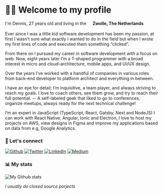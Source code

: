 <h1>
  👋🏻 Welcome to my profile
</h1>

<p>
  I'm Dennis, 27 years old and living in the
  <img src="https://image.flaticon.com/icons/svg/197/197441.svg" width="13" />
  <b>Zwolle, The Netherlands</b><br /><br />
Ever since I was a little kid software development has been my passion, at first I wasn’t sure what exactly I wanted to do in the field but when I wrote my first lines of code and executed them something “clicked”.

From there on I pursued my career in software development with a focus on web. Now, eight years later I’m a T-shaped programmer with a broad interest in micro and cloud-architecture, mobile apps, and UI/UX design.

Over the years I’ve worked with a handful of companies in various roles from back-end developer to platform architect and everything in between.

I have an eye for detail; I’m inquisitive, a team player, and always striving to reach my goals. I love to coach others, see them grow, and try to reach their full potential. -- A self-labeled geek that liked to go to conferences, organize meetups, always ready for the next technical challenge!

I’m an expert in JavaScript (TypeScript, React, Gatsby, Next and NodeJS) I can work with React Native, Angular, Ionic and Electron, I love to host my projects on AWS, view designs in Figma and improve my applications based on data from e.g, Google Analytics. 
</p>

<h3>🔌 Let's connect</h3>
<p>
  <a href="https://github.com/0x1ad2" target="_blank"
    ><img
      alt="Github"
      src="https://img.shields.io/badge/GitHub-%2312100E.svg?&style=for-the-badge&logo=Github&logoColor=white"
  /></a>
  <a href="https://twitter.com/0x1ad2" target="_blank"
    ><img
      alt="Twitter"
      src="https://img.shields.io/badge/twitter-%231DA1F2.svg?&style=for-the-badge&logo=twitter&logoColor=white"
  /></a>
  <a href="https://www.linkedin.com/in/dbbruijn/" target="_blank"
    ><img
      alt="LinkedIn"
      src="https://img.shields.io/badge/linkedin-%230077B5.svg?&style=for-the-badge&logo=linkedin&logoColor=white"
  /></a>
  <a href="https://medium.com/@0x1AD2" target="_blank"
    ><img
      alt="Medium"
      src="https://img.shields.io/badge/medium-%2312100E.svg?&style=for-the-badge&logo=medium&logoColor=white"
  /></a>
</p>
<h3>📊 My stats</h3>

![My Github
stats](https://github-readme-stats.vercel.app/api/?username=0x1ad2&show_icons=true&title_color=fff&icon_color=ffffff&text_color=ffffff&bg_color=972469)

<i>I usually do closed source porjects</i>
